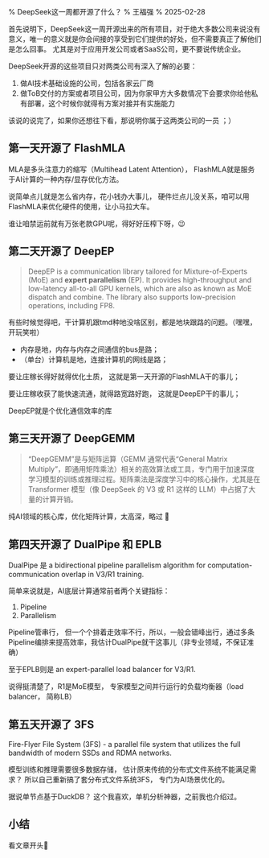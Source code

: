 % DeepSeek这一周都开源了什么？
% 王福强
% 2025-02-28

首先说明下，DeepSeek这一周开源出来的所有项目，对于绝大多数公司来说没有意义，唯一的意义就是你会间接的享受到它们提供的好处，但不需要真正了解他们是怎么回事。
尤其是对于应用开发公司或者SaaS公司，更不要说传统企业。

DeepSeek开源的这些项目只对两类公司有深入了解的必要：

1. 做AI技术基础设施的公司，包括各家云厂商
2. 做ToB交付的方案或者项目公司，因为你家甲方大多数情况下会要求你给他私有部署，这个时候你就得有方案对接并有实施能力

该说的说完了，如果你还想往下看，那说明你属于这两类公司的一员 ；）

## 第一天开源了 FlashMLA

MLA是多头注意力的缩写（Multihead Latent Attention）， FlashMLA就是服务于AI计算的一种内存/显存优化方法。

说简单点儿就是怎么省内存，花小钱办大事儿， 硬件烂点儿没关系，咱可以用FlashMLA来优化硬件的使用，让小马拉大车。

谁让咱禁运前就有万张老款GPU呢，得好好压榨下呀，😉

## 第二天开源了 DeepEP

> DeepEP is a communication library tailored for Mixture-of-Experts (MoE) and **expert parallelism** (EP). It provides high-throughput and low-latency all-to-all GPU kernels, which are also as known as MoE dispatch and combine. The library also supports low-precision operations, including FP8.

有些时候觉得吧，干计算机跟tmd种地没啥区别，都是地块跟路的问题。（嘿嘿，开玩笑啦）

- 内存是地，内存与内存之间通信的bus是路；
- （单台）计算机是地，连接计算机的网线是路；

要让庄稼长得好就得优化土质， 这就是第一天开源的FlashMLA干的事儿；

要让庄稼收获了能快速流通，就得路宽路好跑， 这就是DeepEP干的事儿；

DeepEP就是个优化通信效率的库

## 第三天开源了 DeepGEMM

> “DeepGEMM”是与矩阵运算（GEMM 通常代表“General Matrix Multiply”，即通用矩阵乘法）相关的高效算法或工具，专门用于加速深度学习模型的训练或推理过程。矩阵乘法是深度学习中的核心操作，尤其是在 Transformer 模型（像 DeepSeek 的 V3 或 R1 这样的 LLM）中占据了大量的计算开销。

纯AI领域的核心库，优化矩阵计算，太高深，略过 🤣

## 第四天开源了 DualPipe 和 EPLB

DualPipe 是 a bidirectional pipeline parallelism algorithm for computation-communication overlap in V3/R1 training.

简单来说就是，AI底层计算通常前者两个关键指标：

1. Pipeline
2. Parallelism

Pipeline管串行， 但一个个排着走效率不行，所以，一般会错峰出行，通过多条Pipeline编排来提高效率，我估计DualPipe就干这事儿（非专业领域，不保证准确）

至于EPLB则是 an expert-parallel load balancer for V3/R1.

说得挺清楚了，R1是MoE模型， 专家模型之间并行运行的负载均衡器（load balancer， 简称LB）

## 第五天开源了 3FS

Fire-Flyer File System (3FS) - a parallel file system that utilizes the full bandwidth of modern SSDs and RDMA networks.

模型训练和推理需要很多数据存储， 估计原来传统的分布式文件系统不能满足需求？ 所以自己重新搞了套分布式文件系统3FS， 专门为AI场景优化的。

据说单节点基于DuckDB？ 这个我喜欢，单机分析神器，之前我也介绍过。

## 小结

看文章开头🤣
